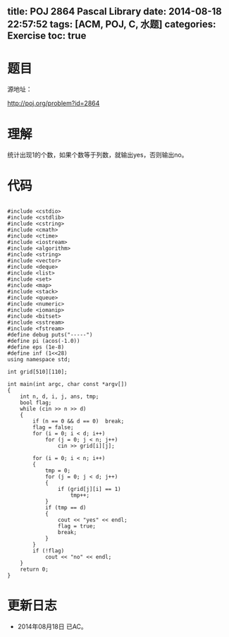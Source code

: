 title: POJ 2864 Pascal Library
date: 2014-08-18 22:57:52
tags: [ACM, POJ, C, 水题]
categories: Exercise
toc: true
---
# 题目
源地址：

http://poj.org/problem?id=2864

# 理解
统计出现1的个数，如果个数等于列数，就输出yes，否则输出no。

<!-- more -->

# 代码

```

#include <cstdio>
#include <cstdlib>
#include <cstring>
#include <cmath>
#include <ctime>
#include <iostream>
#include <algorithm>
#include <string>
#include <vector>
#include <deque>
#include <list>
#include <set>
#include <map>
#include <stack>
#include <queue>
#include <numeric>
#include <iomanip>
#include <bitset>
#include <sstream>
#include <fstream>
#define debug puts("-----")
#define pi (acos(-1.0))
#define eps (1e-8)
#define inf (1<<28)
using namespace std;

int grid[510][110];

int main(int argc, char const *argv[])
{
    int n, d, i, j, ans, tmp;
    bool flag;
    while (cin >> n >> d)
    {
        if (n == 0 && d == 0)  break;
        flag = false;
        for (i = 0; i < d; i++)
            for (j = 0; j < n; j++)
                cin >> grid[i][j];

        for (i = 0; i < n; i++)
        {
            tmp = 0;
            for (j = 0; j < d; j++)
            {
                if (grid[j][i] == 1)
                    tmp++;
            }
            if (tmp == d)
            {
                cout << "yes" << endl;
                flag = true;
                break;
            }
        }
        if (!flag)
            cout << "no" << endl;
    }
    return 0;
}

```

# 更新日志
- 2014年08月18日 已AC。